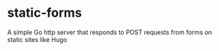 # static-forms

A simple Go http server that responds to POST requests from forms on static sites like Hugo
